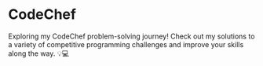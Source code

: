 # CodeChef
 Exploring my CodeChef problem-solving journey! Check out my solutions to a variety of competitive programming challenges and improve your skills along the way. 💡💻
